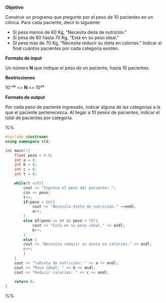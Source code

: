 **Objetivo**

Construir un programa que pregunte por el peso de 10 pacientes en un clínica. Para cada paciente, decir lo siguiente:
- Si pesa menos de 60 Kg, "Necesita dieta de nutrición."
- Si pesa de 60 hasta 70 Kg, "Está en su peso ideal."
- SI pesa más de 70 Kg, "Necesita reducir su dieta en calorías."
Indicar al final cuántos pacientes por cada categoría existen.

**Formato de input**

Un número **N** que indique el peso de un paciente, hasta 10 pacientes.

**Restricciones**

10⁻³⁸ <= **N** <= 10³⁸

**Formato de output**

Por cada peso de paciente ingresado, indicar alguna de las categorías a la que el paciente pertenecezca. Al llegar a 10 pesos de pacientes, indicar el total de pacientes por categoría.

%%
```c++
#include <iostream>
using namespace std;

int main(){
	float peso = 0.0;
	int a = 0;
	int b = 0;
	int c = 0;
	int t = 0;

	while(t <10){
		cout << "Ingresa el peso del paciente: ";
		cin >> peso;
		t++;
		if(peso < 60){
			cout << "Necesita dieta de nutrición." <<endl;
			a++;
		}
		else if(peso >= 60 && peso < 70){
			cout << "Está en su peso ideal." << endl; 
			b++;
		}
		else {
		cout << "Necesita reducir su dieta en calorías." << endl;
		c++;
		}	
	}
	cout << "\nDieta de nutrición: " << a << endl;
	cout << "Peso ideal: " << b << endl;
	cout << "Reducir calorías: " << c << endl;

	return 0;
}
```
%%